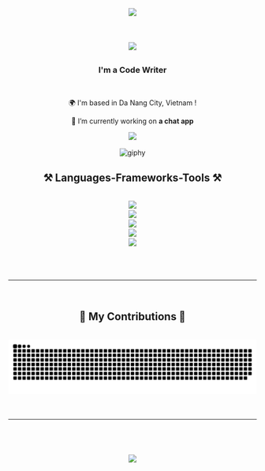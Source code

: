 
<div align="center"> <img src="https://res.cloudinary.com/dgpljx7tn/image/upload/v1712997381/CODE_WRITER_gjiufv.gif"> </div>

<h1 align="center">
    <img src="https://readme-typing-svg.herokuapp.com/?font=Righteous&size=35&center=true&vCenter=true&width=500&height=70&duration=4000&lines=Hi+There!+%F0%9F%91%8B;+I%27m+Vicent+Le!;" />
</h1>

<h3 align="center">I'm a Code Writer</h3>

<br/>

<div align="center">

 🌍 I'm based in Da Nang City, Vietnam !
 
 🔭 I’m currently working on **a chat app**
 
 </div>

<div align="center"> 
  <a href="mailto:lehaiha.dev@gmail.com">
    <img src="https://img.shields.io/badge/Gmail-333333?style=for-the-badge&logo=gmail&logoColor=red" />
  </a>
</div>

<p align="center">
  <img src="https://res.cloudinary.com/dgpljx7tn/image/upload/v1712998747/nobugisfeature_ej9deo.gif" alt="giphy" />
</p>
<h2 align="center">⚒️ Languages-Frameworks-Tools ⚒️</h2>
<br/>
<div align="center">
    <img src="https://skillicons.dev/icons?i=php,laravel,wordpress,java,spring" /><br>
      <img src="https://skillicons.dev/icons?i=react,next,javascript,typescript,redux,yarn,npm" /><br>
    <img src="https://skillicons.dev/icons?i=git,github,gitlab,mysql,mongodb" /><br>
    <img src="https://skillicons.dev/icons?i=androidstudio,figma,idea,phpstorm,webstorm,vscode" /><br/>
    <img src="https://skillicons.dev/icons?i=bootstrap,mui,html,css,sass" /><br/>
</div>
  <br/><br/><br/>
<hr/>
<br>
<div align="center">
  <h2>🐍 My Contributions 🐍</h2>
  <br>
  <img alt="snake eating my contributions" src="https://raw.githubusercontent.com/salesp07/salesp07/output/github-contribution-grid-snake.svg" />
  <br/><br/><br/>
</div>

<hr/>
<br>
<br>

<h3 align="center">
    <img src="https://readme-typing-svg.herokuapp.com/?font=Righteous&size=25&center=true&vCenter=true&width=500&height=70&duration=4000&lines=Thanks+for+visiting!+✌️;+Shoot+me+a+message+on+Gmail!;I'm+always+down+to+collab+:)">
</h3>
